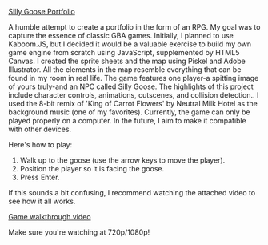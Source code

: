[Silly Goose Portfolio](https://creativebinbag.github.io/Silly-Goose-Portfolio/)

A humble attempt to create a portfolio in the form of an RPG. My goal was to capture the essence of classic GBA games. Initially, I planned to use Kaboom.JS, but I decided it would be a valuable exercise to build my own game engine from scratch using JavaScript, supplemented by HTML5 Canvas. I created the sprite sheets and the map using Piskel and Adobe Illustrator. All the elements in the map resemble everything that can be found in my room in real life. The game features one player-a spitting image of yours truly-and an NPC called Silly Goose. The highlights of this project include character controls, animations, cutscenes, and collision detection.. I used the 8-bit remix of 'King of Carrot Flowers' by Neutral Milk Hotel as the background music (one of my favorites). Currently, the game can only be played properly on a computer. In the future, I aim to make it compatible with other devices.

Here's how to play:
1) Walk up to the goose (use the arrow keys to move the player).
2) Position the player so it is facing the goose.
3) Press Enter.

If this sounds a bit confusing, I recommend watching the attached video to see how it all works.

[Game walkthrough video](https://drive.google.com/file/d/1EcLYs3aZ2AOq6u2q6eE6AYlxcEw0l4Pf/view?usp=sharing)

Make sure you're watching at 720p/1080p!

